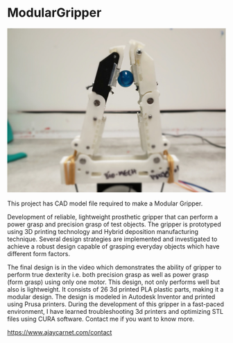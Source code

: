 # ModularGripper

![ModularGripper](display.jpg)

This project has CAD model file required to make a Modular Gripper. 

Development of reliable, lightweight prosthetic gripper that can perform a power grasp and precision grasp of test objects. The gripper is prototyped using 3D printing technology and Hybrid deposition manufacturing technique. Several design strategies are implemented and investigated to achieve a robust design capable of grasping everyday objects which have different form factors.
 
The final design is in the video which demonstrates the ability of gripper to perform true dexterity i.e. both precision grasp as well as power grasp (form grasp) using only one motor. This design, not only performs well but also is lightweight. It consists of 26 3d printed PLA plastic parts, making it a modular design. The design is modeled in Autodesk Inventor and printed using Prusa printers. During the development of this gripper in a fast-paced environment, I have learned troubleshooting 3d printers and optimizing STL files using CURA software. Contact me if you want to know more.  

https://www.ajaycarnet.com/contact
